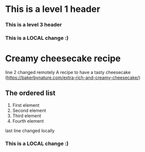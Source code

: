 # This is a level 1 header
### This is a level 3 header
### This is a LOCAL change :)
# Creamy cheesecake recipe
line 2 changed remotely
A recipe to have a tasty cheesecake
(https://bakerbynature.com/extra-rich-and-creamy-cheesecake/)

## The ordered list 
1. First element
2. Second element
3. Third element
4. Fourth element

last line changed locally
### This is a LOCAL change :)